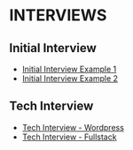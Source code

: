 # INTERVIEWS

## Initial Interview

- [Initial Interview Example 1](initial-interview-1.md)
- [Initial Interview Example 2](initial-interview-2.md)

## Tech Interview

- [Tech Interview - Wordpress](initial-interview-1.md)
- [Tech Interview - Fullstack](initial-interview-2.md)
